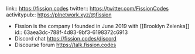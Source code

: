 link:: https://fission.codes
twitter:: https://twitter.com/FissionCodes
activitypub:: https://plnetwork.xyz/@fission

- Fission is the company I founded in June 2019 with [[Brooklyn Zelenka]]
  id:: 63aea3dc-788f-4d83-9bf3-6198372c6913
- Discord chat https://fission.codes/discord
- Discourse forum https://talk.fission.codes